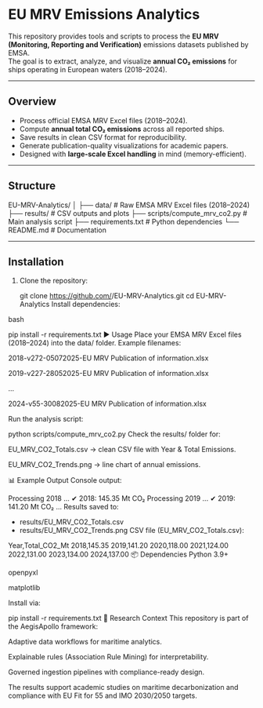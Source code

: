 # EU MRV Emissions Analytics

This repository provides tools and scripts to process the **EU MRV (Monitoring, Reporting and Verification)** emissions datasets published by EMSA.  
The goal is to extract, analyze, and visualize **annual CO₂ emissions** for ships operating in European waters (2018–2024).

---

## Overview
- Process official EMSA MRV Excel files (2018–2024).
- Compute **annual total CO₂ emissions** across all reported ships.
- Save results in clean CSV format for reproducibility.
- Generate publication-quality visualizations for academic papers.
- Designed with **large-scale Excel handling** in mind (memory-efficient).

---

## Structure
EU-MRV-Analytics/
│
├── data/ # Raw EMSA MRV Excel files (2018–2024)
├── results/ # CSV outputs and plots
├── scripts/compute_mrv_co2.py # Main analysis script
├── requirements.txt # Python dependencies
└── README.md # Documentation


---

## Installation
1. Clone the repository:
  
   git clone https://github.com/<your-username>/EU-MRV-Analytics.git
   cd EU-MRV-Analytics
Install dependencies:

bash

pip install -r requirements.txt
▶️ Usage
Place your EMSA MRV Excel files (2018–2024) into the data/ folder.
Example filenames:

2018-v272-05072025-EU MRV Publication of information.xlsx

2019-v227-28052025-EU MRV Publication of information.xlsx

...

2024-v55-30082025-EU MRV Publication of information.xlsx

Run the analysis script:


python scripts/compute_mrv_co2.py
Check the results/ folder for:

EU_MRV_CO2_Totals.csv → clean CSV file with Year & Total Emissions.

EU_MRV_CO2_Trends.png → line chart of annual emissions.

📊 Example Output
Console output:


Processing 2018 ...
  ✔ 2018: 145.35 Mt CO₂
Processing 2019 ...
  ✔ 2019: 141.20 Mt CO₂
...
Results saved to:
  - results/EU_MRV_CO2_Totals.csv
  - results/EU_MRV_CO2_Trends.png
CSV file (EU_MRV_CO2_Totals.csv):


Year,Total_CO2_Mt
2018,145.35
2019,141.20
2020,118.00
2021,124.00
2022,131.00
2023,134.00
2024,137.00
📦 Dependencies
Python 3.9+

openpyxl

matplotlib

Install via:


pip install -r requirements.txt
🔬 Research Context
This repository is part of the AegisApollo framework:

Adaptive data workflows for maritime analytics.

Explainable rules (Association Rule Mining) for interpretability.

Governed ingestion pipelines with compliance-ready design.

The results support academic studies on maritime decarbonization and compliance with EU Fit for 55 and IMO 2030/2050 targets.
